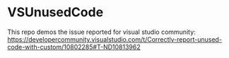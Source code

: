 # VSUnusedCode

This repo demos the issue reported for visual studio community:
https://developercommunity.visualstudio.com/t/Correctly-report-unused-code-with-custom/10802285#T-ND10813962
